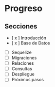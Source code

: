 # Progreso

## Secciones
- [ x ] Introducción
- [ x ] Base de Datos
- [  ] Sequelize
- [  ] Migraciones
- [  ] Relaciones
- [  ] Consultas
- [  ] Despliegue
- [  ] Próximos pasos
